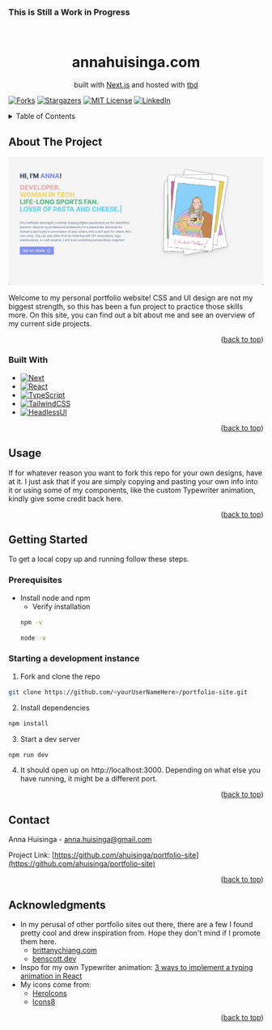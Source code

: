 <a name="readme-top"></a>

### This is Still a Work in Progress

<!-- PROJECT LOGO -->
<br />
<div align="center">
  <!-- <a href="https://github.com/ahuisinga/portfolio-site">
    <img src="public/images/cartoon-me.png" alt="Logo" width="80" height="80">
  </a> -->

<h1 align="center">annahuisinga.com</h1>

  <p align="center">
    built with <a href="https://nextjs.org/">Next.js</a> and hosted with <a href="/">tbd</a>
  </p>
</div>

[![Forks][forks-shield]][forks-url]
[![Stargazers][stars-shield]][stars-url]
[![MIT License][license-shield]][license-url]
[![LinkedIn][linkedin-shield]][linkedin-url]

<!-- TABLE OF CONTENTS -->
<details>
  <summary>Table of Contents</summary>
  <ol>
    <li>
      <a href="#about-the-project">About The Project</a>
      <ul>
        <li><a href="#built-with">Built With</a></li>
      </ul>
    </li>
    <li><a href="#license">License</a></li>
    <li><a href="#contact">Contact</a></li>
    <li><a href="#acknowledgments">Acknowledgments</a></li>
  </ol>
</details>

<!-- ABOUT THE PROJECT -->

## About The Project

[![My Portfolio Screen Shot][product-screenshot]](https://example.com)

<p>
Welcome to my personal portfolio website! CSS and UI design are not my biggest strength, so this has been a fun project to practice those skills more. On this site, you can find out a bit about me and see an overview of my current side projects.
</p>
<p align="right">(<a href="#readme-top">back to top</a>)</p>

### Built With

- [![Next][Next.js]][Next-url]
- [![React][React.js]][React-url]
- [![TypeScript][TypeScript.com]][TypeScript-url]
- [![TailwindCSS][TailwindCSS.com]][TailwindCSS-url]
- [![HeadlessUI][HeadlessUI]][HeadlessUI-url]

<p align="right">(<a href="#readme-top">back to top</a>)</p>

## Usage

If for whatever reason you want to fork this repo for your own designs, have at it. I just ask that if you are simply copying and pasting your own info into it or using some of my components, like the custom Typewriter animation, kindly give some credit back here.

<p align="right">(<a href="#readme-top">back to top</a>)</p>

<!-- GETTING STARTED -->

## Getting Started

To get a local copy up and running follow these steps.

### Prerequisites

- Install node and npm
  - Verify installation
  ```bash
  npm -v
  ```
  ```bash
  node -v
  ```

### Starting a development instance

1. Fork and clone the repo

```bash
git clone https://github.com/<yourUserNameHere>/portfolio-site.git
```

2. Install dependencies

```bash
npm install
```

3. Start a dev server

```bash
npm run dev
```

4. It should open up on http://localhost:3000. Depending on what else you have running, it might be a different port.

<p align="right">(<a href="#readme-top">back to top</a>)</p>

<!-- CONTACT -->

## Contact

Anna Huisinga - anna.huisinga@gmail.com

Project Link: [https://github.com/ahuisinga/portfolio-site](https://github.com/ahuisinga/portfolio-site)

<p align="right">(<a href="#readme-top">back to top</a>)</p>

<!-- ACKNOWLEDGMENTS -->

## Acknowledgments

- In my perusal of other portfolio sites out there, there are a few I found pretty cool and drew inspiration from. Hope they don't mind if I promote them here.
  - [brittanychiang.com](https://brittanychiang.com)
  - [benscott.dev](https://benscott.dev/)
- Inspo for my own Typewriter animation: [3 ways to implement a typing animation in React](https://blog.logrocket.com/3-ways-implement-typing-animation-react/#multiline-typing-animation-react-type-animation)
- My icons come from:
  - [HeroIcons](https://heroicons.com/)
  - [Icons8](https://icons8.com)

<p align="right">(<a href="#readme-top">back to top</a>)</p>

[forks-shield]: https://img.shields.io/github/forks/ahuisinga/portfolio-site.svg?style=for-the-badge
[forks-url]: https://github.com/ahuisinga/portfolio-site/network/members
[stars-shield]: https://img.shields.io/github/stars/ahuisinga/portfolio-site.svg?style=for-the-badge
[stars-url]: https://github.com/ahuisinga/portfolio-site/stargazers
[license-shield]: https://img.shields.io/github/license/ahuisinga/portfolio-site.svg?style=for-the-badge
[license-url]: https://github.com/ahuisinga/portfolio-site/blob/master/LICENSE.txt
[linkedin-shield]: https://img.shields.io/badge/-LinkedIn-black.svg?style=for-the-badge&logo=linkedin&colorB=555
[linkedin-url]: https://linkedin.com/in/annahuisinga
[product-screenshot]: public/images/portfolio_screenshot.png
[Next.js]: https://img.shields.io/badge/next.js-000000?style=for-the-badge&logo=nextdotjs&logoColor=white
[Next-url]: https://nextjs.org/
[React.js]: https://img.shields.io/badge/React-20232A?style=for-the-badge&logo=react&logoColor=61DAFB
[React-url]: https://reactjs.org/
[Vue.js]: https://img.shields.io/badge/Vue.js-35495E?style=for-the-badge&logo=vuedotjs&logoColor=4FC08D
[Vue-url]: https://vuejs.org/
[Angular.io]: https://img.shields.io/badge/Angular-DD0031?style=for-the-badge&logo=angular&logoColor=white
[Angular-url]: https://angular.io/
[Svelte.dev]: https://img.shields.io/badge/Svelte-4A4A55?style=for-the-badge&logo=svelte&logoColor=FF3E00
[Svelte-url]: https://svelte.dev/
[Laravel.com]: https://img.shields.io/badge/Laravel-FF2D20?style=for-the-badge&logo=laravel&logoColor=white
[Laravel-url]: https://laravel.com
[Bootstrap.com]: https://img.shields.io/badge/Bootstrap-563D7C?style=for-the-badge&logo=bootstrap&logoColor=white
[Bootstrap-url]: https://getbootstrap.com
[JQuery.com]: https://img.shields.io/badge/jQuery-0769AD?style=for-the-badge&logo=jquery&logoColor=white
[JQuery-url]: https://jquery.com
[TailwindCSS.com]: https://img.shields.io/badge/tailwindcss-white?style=for-the-badge&logo=tailwindcss&logoColor=06B6D4
[TailwindCSS-url]: https://tailwindcss.com
[TypeScript.com]: https://img.shields.io/badge/typescript-%233178C6?style=for-the-badge&logo=typescript&logoColor=white
[TypeScript-url]: https://www.typescriptlang.org/
[HeadlessUI]: https://img.shields.io/badge/headless_ui-%2366E3FF?style=for-the-badge&logo=headlessui&logoColor=white
[HeadlessUI-url]: https://headlessui.com/v1
